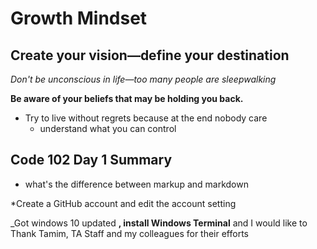 # Growth Mindset

## Create your vision—define your destination

*Don't be unconscious in life—too many people are sleepwalking* 

**Be aware of your beliefs that may be holding you back.**

* Try to live without regrets because at the end nobody care 
  * understand what you can control 


## Code 102 Day 1 Summary 

* what's the difference between markup and markdown

*Create a GitHub account and edit the account setting 

_Got windows 10 updated **, install Windows Terminal** and I would like to Thank Tamim, TA Staff and my colleagues for their efforts 
